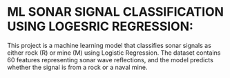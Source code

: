 # ML SONAR SIGNAL CLASSIFICATION USING LOGESRIC REGRESSION:
This project is a machine learning model that classifies sonar signals as either rock (R) or mine (M) using Logistic Regression. The dataset contains 60 features representing sonar wave reflections, and the model predicts whether the signal is from a rock or a naval mine.
